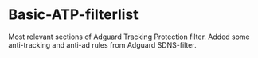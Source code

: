# Basic-ATP-filterlist
Most relevant sections of Adguard Tracking Protection filter.
Added some anti-tracking and anti-ad rules from Adguard SDNS-filter.
